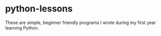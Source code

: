 # python-lessons
These are simple, beginner friendly programs I wrote during my first year learning Python.
